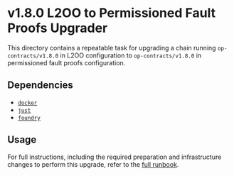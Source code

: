 # v1.8.0 L2OO to Permissioned Fault Proofs Upgrader

This directory contains a repeatable task for upgrading a chain running `op-contracts/v1.8.0` in L2OO configuration
to `op-contracts/v1.8.0` in permissioned fault proofs configuration.

## Dependencies

- [`docker`](https://docs.docker.com/engine/install/)
- [`just`](https://github.com/casey/just)
- [`foundry`](https://getfoundry.sh/)

## Usage

For full instructions, including the required preparation and infrastructure changes to perform this upgrade, refer to
the [full runbook](https://github.com/ethereum-optimism/superchain-ops/blob/a8a3f2a1aeda8d916081be3f4e2a8526286faa4d/runbooks/1.8.0-l2oo-to-permissioned-fps.md).
